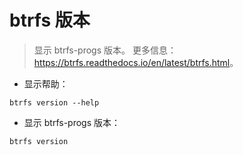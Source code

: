 # btrfs 版本

> 显示 btrfs-progs 版本。
> 更多信息：<https://btrfs.readthedocs.io/en/latest/btrfs.html>。

- 显示帮助：

`btrfs version --help`

- 显示 btrfs-progs 版本：

`btrfs version`
